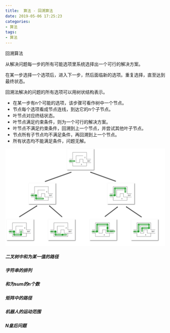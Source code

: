 ```yaml
---
title:  算法 - 回溯算法
date: 2019-05-06 17:25:23
categories:
- 算法
tags:
- 算法
---
```


 回溯算法
<!-- more -->

从解决问题每一步的所有可能选项里系统选择出一个可行的解决方案。

在某一步选择一个选项后，进入下一步，然后面临新的选项。重复选择，直至达到最终状态。

回溯法解决的问题的所有选项可以用树状结构表示。

* 在某一步有n个可能的选项，该步骤可看作树中一个节点。
* 节点每个选项看成节点连线，到达它的n个子节点。
* 叶节点对应终结状态。
* 叶节点满足约束条件，则为一个可行的解决方案。
* 叶节点不满足约束条件，回溯到上一个节点，并尝试其他叶子节点。
* 节点所有子节点均不满足条件，再回溯到上一个节点。
* 所有状态均不能满足条件，问题无解。

![](/images/blog/20190506/1.png)

##### 二叉树中和为某一值的路径

##### 字符串的排列

##### 和为sum的n个数

##### 矩阵中的路径

##### 机器人的运动范围

##### N皇后问题